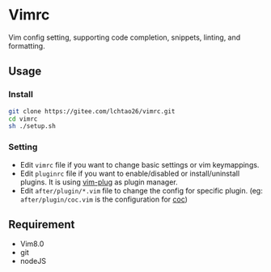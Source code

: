 # Vimrc

Vim config setting, supporting code completion, snippets, linting, and formatting.

## Usage

### Install

```bash
git clone https://gitee.com/lchtao26/vimrc.git
cd vimrc
sh ./setup.sh
```

### Setting

- Edit `vimrc` file if you want to change basic settings or vim keymappings.
- Edit `pluginrc` file if you want to enable/disabled or install/uninstall plugins. It is using [vim-plug](https://github.com/junegunn/vim-plug) as plugin manager.
- Edit `after/plugin/*.vim` file to change the config for specific plugin. (eg: `after/plugin/coc.vim` is the configuration for [coc](https://github.com/neoclide/coc.nvim))

## Requirement 

- Vim8.0
- git
- nodeJS

